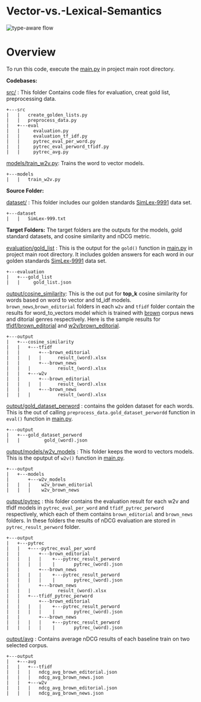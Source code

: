 # Vector-vs.-Lexical-Semantics
![type-aware flow](https://github.com/user-attachments/assets/b9ce8c0b-3b15-4813-9e94-53ef0eac5c4c)

# Overview 

To run this code, execute the [main.py](https://github.com/ZahraTaherikhonakdar/Vector-vs.-Lexical-Semantics/blob/main/main.py) in project main root directory.

**Codebases:**

 [src/](https://github.com/ZahraTaherikhonakdar/Vector-vs.-Lexical-Semantics/tree/main/src) : This folder Contains code files for evaluation, creat gold list, preprocessing data.
 
```
+---src
|   |   create_golden_lists.py
|   |   preprocess_data.py
|   +---eval
|   |     evaluation.py
|   |     evaluation_tf_idf.py
|   |     pytrec_eval_per_word.py
|   |     pytrec_eval_perword_tfidf.py
|   |     pytrec_avg.py

```
[models/train_w2v.py](https://github.com/ZahraTaherikhonakdar/Vector-vs.-Lexical-Semantics/blob/main/models/train_w2v.py): Trains the word to vector models.

```
+---models
|   |   train_w2v.py
```

**Source Folder:**

[dataset/](https://github.com/ZahraTaherikhonakdar/Vector-vs.-Lexical-Semantics/tree/main/dataset) : This folder includes our golden standards [SimLex-9991](https://fh295.github.io/simlex.html) data set.

```
+---dataset
|   |   SimLex-999.txt
```
**Target Folders:**
The target folders are the outputs for the models, gold standard datasets, and cosine similarity and nDCG metric.

[evaluation/gold_list](https://github.com/ZahraTaherikhonakdar/Vector-vs.-Lexical-Semantics/tree/main/evaluation/gold_list) : This is the output for the ``` gold() ``` function in [main.py](https://github.com/ZahraTaherikhonakdar/Vector-vs.-Lexical-Semantics/blob/main/main.py) in project main root directory. It includes golden answers for each word in our golden standards [SimLex-9991](https://fh295.github.io/simlex.html) data set.

```
+---evaluation
|   +---gold_list
|   |     gold_list.json

```
[output/cosine_similarity](https://github.com/ZahraTaherikhonakdar/Vector-vs.-Lexical-Semantics/tree/main/output/cosine_similarity): This is the out put for **top_k** cosine similarity for words based on word to vector and td_idf models. ``` brown_news ```,``` brown_editorial ``` folders in each ``` w2v ``` and ``` tfidf ``` folder contain the results for word_to_vectors model which is trained with [brown](https://www.nltk.org/book/ch02.html) corpus news and ditorial genres respectively. Here is the sample results for [tfidf/brown_editorial](https://github.com/ZahraTaherikhonakdar/Vector-vs.-Lexical-Semantics/tree/main/output/cosine_similarity/tfidf/brown_editorial) and [w2v/brown_editorial](https://github.com/ZahraTaherikhonakdar/Vector-vs.-Lexical-Semantics/tree/main/output/cosine_similarity/w2v/brown_editorial).

```
+---output
|   +---cosine_similarity
|   |   +---tfidf     
|   |       +---brown_editorial
|   |   |   |      result_(word).xlsx
|   |       +---brown_news
|   |   |          result_(word).xlsx
|   |   +---w2v 
|   |       +---brown_editorial
|   |   |   |      result_(word).xlsx
|   |       +---brown_news
|   |   |          result_(word).xlsx

```

[output/gold_dataset_perword](https://github.com/ZahraTaherikhonakdar/Vector-vs.-Lexical-Semantics/tree/main/output/gold_dataset_perword) : contains the golden dataset for each words. This is the out of calling ``` preprocess_data.gold_dataset_perwordd ``` function in  ``` eval() ```  function in [main.py](https://github.com/ZahraTaherikhonakdar/Vector-vs.-Lexical-Semantics/blob/main/main.py).

```
+---output
|   +---gold_dataset_perword
|   |         gold_(word).json 
```

[output/models/w2v_models](https://github.com/ZahraTaherikhonakdar/Vector-vs.-Lexical-Semantics/tree/main/output/models/w2v_models) : This folder keeps the word to vectors models. This is the oputput of ``` w2v() ``` function in [main.py](https://github.com/ZahraTaherikhonakdar/Vector-vs.-Lexical-Semantics/blob/main/main.py). 

```
+---output
|   +---models
|       +---w2v_models
|   |   |    w2v_brown_editorial 
|   |   |    w2v_brown_news
```

[output/pytrec](https://github.com/ZahraTaherikhonakdar/Vector-vs.-Lexical-Semantics/tree/main/output/pytrec) : this folder contains the evaluation result for each w2v and tfidf models in ``` pytrec_eval_per_word ``` and ``` tfidf_pytrec_perword ``` respectively, which each of them contains ``` brown_editorial ``` and ``` brown_news ``` folders. In these folders the results of nDCG evaluation are stored in ``` pytrec_result_perword ``` folder. 

```
+---output
|   +---pytrec
|   |   +----pytrec_eval_per_word     
|   |       +---brown_editorial
|   |   |   |    +---pytrec_result_perword
|   |   |   |    |       pytrec_(word).json
|   |       +---brown_news
|   |   |   |    +---pytrec_result_perword
|   |   |   |    |       pytrec_(word).json
|   |       +---brown_news
|   |   |          result_(word).xlsx
|   |   +---tfidf_pytrec_perword 
|   |       +---brown_editorial
|   |   |   |    +---pytrec_result_perword
|   |   |   |    |       pytrec_(word).json
|   |       +---brown_news
|   |   |   |    +---pytrec_result_perword
|   |   |   |    |       pytrec_(word).json

```

[output/avg](https://github.com/ZahraTaherikhonakdar/Vector-vs.-Lexical-Semantics/tree/main/output/avg) : Contains average nDCG results of each baseline train on two selected corpus. 

```
+---output
|   +---avg
|   |   +---tfidf     
|   |   |   ndcg_avg_brown_editorial.json
|   |   |   ndcg_avg_brown_news.json
|   |   +---w2v 
|   |   |   ndcg_avg_brown_editorial.json
|   |   |   ndcg_avg_brown_news.json

```

